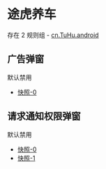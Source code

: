 # 途虎养车

存在 2 规则组 - [cn.TuHu.android](/src/apps/cn.TuHu.android.ts)

## 广告弹窗

默认禁用

- [快照-0](https://i.gkd.li/i/13228818)

## 请求通知权限弹窗

默认禁用

- [快照-0](https://i.gkd.li/i/13228796)
- [快照-1](https://i.gkd.li/i/13256535)
